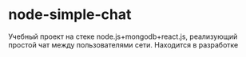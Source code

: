 # node-simple-chat
Учебный проект на стеке node.js+mongodb+react.js, реализующий простой чат между пользователями сети. Находится в разработке
